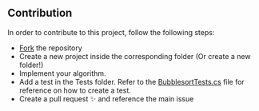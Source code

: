## Contribution

In order to contribute to this project, follow the following steps:

- [Fork](https://help.github.com/articles/fork-a-repo/) the repository
- Create a new project inside the corresponding folder (Or create a new folder!)
- Implement your algorithm.
- Add a test in the Tests folder. Refer to the [BubblesortTests.cs](https://github.com/bashbers/csharp-algorithms/blob/master/Tests/BubblesortTests.cs) file for reference on how to create a test.
- Create a pull request :sparkles: and reference the main issue
